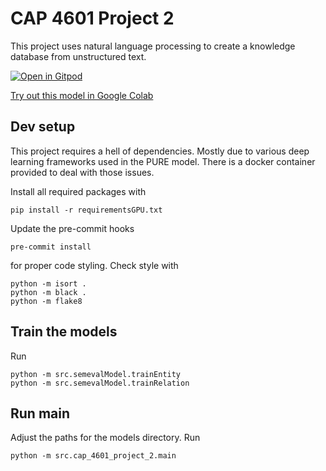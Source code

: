 # CAP 4601 Project 2

This project uses natural language processing to create a knowledge database from unstructured text.

[![Open in Gitpod](https://gitpod.io/button/open-in-gitpod.svg)](https://gitpod.io/#https://github.com/TobiasJacob/cap-4601-project-2)

[Try out this model in Google Colab](https://colab.research.google.com/drive/1ZYmw0MZ83Ce2DdrlxoeBQ6HEuYLJG9jc?usp=sharing)

## Dev setup

This project requires a hell of dependencies. Mostly due to various deep learning frameworks used in the PURE model. There is a docker container provided to deal with those issues.

Install all required packages with

```console
pip install -r requirementsGPU.txt
```

Update the pre-commit hooks

```console
pre-commit install
```

for proper code styling. Check style with

```console
python -m isort .
python -m black .
python -m flake8
```

## Train the models

Run

```console
python -m src.semevalModel.trainEntity
python -m src.semevalModel.trainRelation
```

## Run main

Adjust the paths for the models directory. Run

```console
python -m src.cap_4601_project_2.main
```
